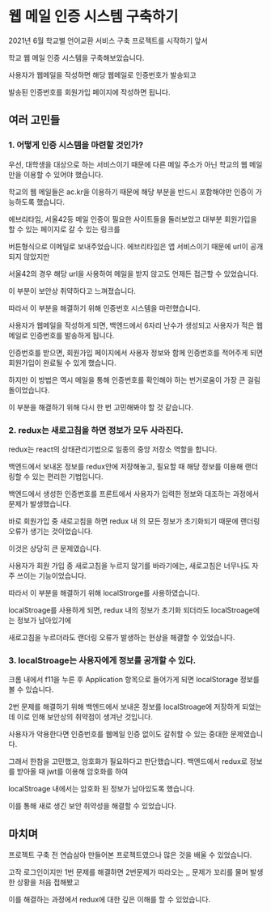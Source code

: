 # 웹 메일 인증 시스템 구축하기

2021년 6월 학교별 언어교환 서비스 구축 프로젝트를 시작하기 앞서

학교 웹 메일 인증 시스템을 구축해보았습니다.

사용자가 웹메일을 작성하면 해당 웹메일로 인증번호가 발송되고

발송된 인증번호를 회원가입 페이지에 작성하면 됩니다.

## 여러 고민들

### 1. 어떻게 인증 시스템을 마련할 것인가?

우선, 대학생을 대상으로 하는 서비스이기 때문에 다른 메일 주소가 아닌 학교의 웹 메일만을 이용할 수 있어야 했습니다.

학교의 웹 메일들은 ac.kr을 이용하기 때문에 해당 부분을 반드시 포함해야만 인증이 가능하도록 했습니다.

에브리타임, 서울42등 메일 인증이 필요한 사이트들을 둘러보았고 대부분 회원가입을 할 수 있는 페이지로 갈 수 있는 링크를

버튼형식으로 이메일로 보내주었습니다. 에브리타임은 앱 서비스이기 때문에 url이 공개되지 않았지만

서울42의 경우 해당 url을 사용하여 메일을 받지 않고도 언제든 접근할 수 있었습니다.

이 부분이 보안상 취약하다고 느껴졌습니다.

따라서 이 부분을 해결하기 위해 인증번호 시스템을 마련했습니다.

사용자가 웹메일을 작성하게 되면, 백엔드에서 6자리 난수가 생성되고 사용자가 적은 웹 메일로 인증번호를 발송하게 됩니다.

인증번호를 받으면, 회원가입 페이지에서 사용자 정보와 함께 인증번호를 적어주게 되면 회원가입이 완료될 수 있게 했습니다.

하지만 이 방법은 역시 메일을 통해 인증번호를 확인해야 하는 번거로움이 가장 큰 걸림돌이었습니다.

이 부분을 해결하기 위해 다시 한 번 고민해봐야 할 것 같습니다.


### 2. redux는 새로고침을 하면 정보가 모두 사라진다.

redux는 react의 상태관리기법으로 일종의 중앙 저장소 역할을 합니다.

백엔드에서 보내온 정보를 redux안에 저장해놓고, 필요할 때 해당 정보를 이용해 랜더링할 수 있는 편리한 기법입니다.

백엔드에서 생성한 인증번호를 프론트에서 사용자가 입력한 정보와 대조하는 과정에서 문제가 발생했습니다.

바로 회원가입 중 새로고침을 하면 redux 내 의 모든 정보가 초기화되기 때문에 랜더링 오류가 생기는 것이었습니다.

이것은 상당히 큰 문제였습니다.

사용자가 회원 가입 중 새로고침을 누르지 않기를 바라기에는, 새로고침은 너무나도 자주 쓰이는 기능이었습니다.

따라서 이 부분을 해결하기 위해 localStrorge를 사용하였습니다.

localStroage를 사용하게 되면, redux 내의 정보가 초기화 되더라도 localStroage에는 정보가 남아있기에

새로고침을 누르더라도 랜더링 오류가 발생하는 현상을 해결할 수 있었습니다.

### 3. localStroage는 사용자에게 정보를 공개할 수 있다.

크롬 내에서 f11을 누른 후 Application 항목으로 들어가게 되면 localStorage 정보를 볼 수 있습니다.

2번 문제를 해결하기 위해 백엔드에서 보내온 정보를 localStroage에 저장하게 되었는데 이로 인해 보안상의 취약점이 생겨난 것입니다.

사용자가 악용한다면 인증번호를 웹메일 인증 없이도 갈취할 수 있는 중대한 문제였습니다.

그래서 한참을 고민했고, 암호화가 필요하다고 판단했습니다. 백엔드에서 redux로 정보를 받아올 때 jwt를 이용해 암호화를 하여

localStroage 내에서는 암호화 된 정보가 남아있도록 했습니다.

이를 통해 새로 생긴 보안 취약성을 해결할 수 있었습니다.

## 마치며

프로젝트 구축 전 연습삼아 만들어본 프로젝트였으나 많은 것을 배울 수 있었습니다.

고작 로그인이지만 1번 문제를 해결하면 2번문제가 따라오는 ,, 문제가 꼬리를 물며 발생한 상황을 처음 접해봤고

이를 해결하는 과정에서 redux에 대한 깊은 이해를 할 수 있었습니다.

